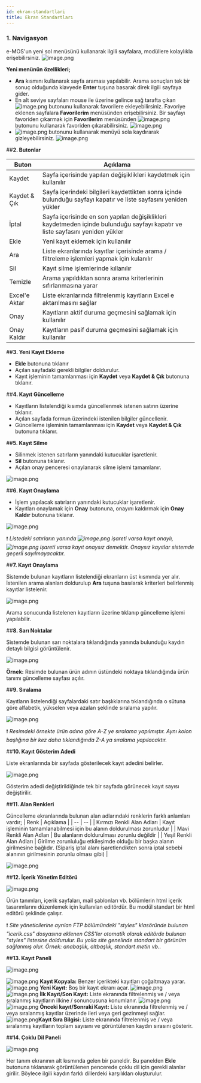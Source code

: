 ```yaml
---
id: ekran-standartlari
title: Ekran Standartları
---
```


### **1. Navigasyon**

e-MOS'un yeni sol menüsünü kullanarak ilgili sayfalara, modüllere kolaylıkla erişebilirsiniz.
![image.png](https://snag.gy/CBbqzm.jpg)

**Yeni menünün özellikleri;**

- **Ara** kısmını kullanarak sayfa araması yapılabilir. Arama sonuçları tek bir sonuç olduğunda klavyede **Enter** tuşuna basarak direk ilgili sayfaya gider.
- En alt seviye sayfaları mouse ile üzerine gelince sağ tarafta çıkan ![image.png](https://snag.gy/tHvmR2.jpg) butonunu kullanarak favorilere ekleyebilirsiniz. Favoriye eklenen sayfalara **Favorilerim** menüsünden erişebilirsiniz. Bir sayfayı favoriden çıkarmak için **Favorilerim** menüsünden ![image.png](https://snag.gy/eacndV.jpg) butonunu kullanarak favoriden çıkarabilirsiniz.
  ![image.png](https://snag.gy/OFk4Qs.jpg)
- ![image.png](https://snag.gy/WY3a8K.jpg) butonunu kullanarak menüyü sola kaydırarak gizleyebilirsiniz.
  ![image.png](https://snag.gy/trF9fB.jpg)

##**2. Butonlar**

| Buton         | Açıklama                                                                                                                      |
| ------------- | ----------------------------------------------------------------------------------------------------------------------------- |
| Kaydet        | Sayfa içerisinde yapılan değişiklikleri kaydetmek için kullanılır                                                             |
| Kaydet & Çık  | Sayfa içerindeki bilgileri kaydettikten sonra içinde bulunduğu sayfayı kapatır ve liste sayfasını yeniden yükler              |
| İptal         | Sayfa içerisinde en son yapılan değişiklikleri kaydetmeden içinde bulunduğu sayfayı kapatır ve liste sayfasını yeniden yükler |
| Ekle          | Yeni kayıt eklemek için kullanılır                                                                                            |
| Ara           | Liste ekranlarında kayıtlar içerisinde arama / filtreleme işlemleri yapmak için kulanılır                                     |
| Sil           | Kayıt silme işlemlerinde kıllanılır                                                                                           |
| Temizle       | Arama yapıldıktan sonra arama kriterlerinin sıfırlanmasına yarar                                                              |
| Excel'e Aktar | Liste ekranlarında filtrelenmiş kayıtların Excel e aktarılmasını sağlar                                                       |
| Onay          | Kayıtların aktif duruma geçmesini sağlamak için kullanılır                                                                    |
| Onay Kaldır   | Kayıtların pasif duruma geçmesini sağlamak için kullanılır                                                                    |

##**3. Yeni Kayıt Ekleme**

- **Ekle** butonuna tıklanır
- Açılan sayfadaki gerekli bilgiler doldurulur.
- Kayıt işleminin tamamlanması için **Kaydet** veya **Kaydet & Çık** butonuna tıklanır.

##**4. Kayıt Güncelleme**

- Kayıtların listelendiği kısımda güncellenmek istenen satırın üzerine tıklanır.
- Açılan sayfada formun üzerindeki istenilen bilgiler güncellenir.
- Güncelleme işleminin tamamlanması için **Kaydet** veya **Kaydet & Çık** butonuna tıklanır.

##**5. Kayıt Silme**

- Silinmek istenen satırların yanındaki kutucuklar işaretlenir.
- **Sil** butonuna tıklanır.
- Açılan onay penceresi onaylanarak silme işlemi tamamlanır.

![image.png](https://snag.gy/twiADJ.jpg)

##**6. Kayıt Onaylama**

- İşlem yapılacak satırların yanındaki kutucuklar işaretlenir.
- Kayıtları onaylamak için **Onay** butonuna, onayını kaldırmak için **Onay Kaldır** butonuna tıklanır.

![image.png](https://snag.gy/osYjXc.jpg)

❗️ _Listedeki satırların yanında ![image.png](https://snag.gy/571Tkh.jpg) işareti varsa kayıt onaylı, ![image.png](https://snag.gy/KG9Tpd.jpg) işareti varsa kayıt onaysız demektir. Onaysız kayıtlar sistemde geçerli sayılmayacaktır._

##**7. Kayıt Onaylama**

Sistemde bulunan kayıtların listelendiği ekranların üst kısmında yer alır. İstenilen arama alanları doldurulup **Ara** tuşuna basılarak kriterleri belirlenmiş kayıtlar listelenir.

![image.png](https://snag.gy/uOc4PZ.jpg)

Arama sonucunda listelenen kayıtların üzerine tıklanıp güncelleme işlemi yapılabilir.

##**8. Sarı Noktalar**

Sistemde bulunan sarı noktalara tıklandığında yanında bulunduğu kaydın detaylı bilgisi görüntülenir.

![image.png](https://snag.gy/BeaKqW.jpg)

**Örnek:** Resimde bulunan ürün adının üstündeki noktaya tıklandığında ürün tanımı güncelleme sayfası açılır.

##**9. Sıralama**

Kayıtların listelendiği sayfalardaki satır başlıklarına tıklandığında o sütuna göre alfabetik, yükselen veya azalan şeklinde sıralama yapılır.

![image.png](https://snag.gy/3fMCG7.jpg)

❗️ _Resimdeki örnekte ürün adına göre A-Z ye sıralama yapılmıştır. Aynı kolon başlığına bir kez daha tıklandığında Z-A ya sıralama yapılacaktır._

##**10. Kayıt Gösterim Adedi**

Liste ekranlarında bir sayfada gösterilecek kayıt adedini belirler.

![image.png](https://snag.gy/rP5QAu.jpg)

Gösterim adedi değiştirildiğinde tek bir sayfada görünecek kayıt sayısı değiştirilir.

##**11. Alan Renkleri**

Güncelleme ekranlarında bulunan alan adlarındaki renklerin farklı anlamları vardır;
| Renk | Açıklama |
| -- | -- |
| Kırmızı Renkli Alan Adları | Kayıt işleminin tamamlanabilmesi için bu alanın doldurulması zorunludur |
| Mavi Renkli Alan Adları | Bu alanların doldurulması zorunlu değildir |
| Yeşil Renkli Alan Adları | Girilme zorunluluğu etkileşimde olduğu bir başka alanın girilmesine bağlıdır. (Sipariş iptal alanı işaretlendikten sonra iptal sebebi alanının girilmesinin zorunlu olması gibi) |

![image.png](https://snag.gy/Xsbdom.jpg)

##**12. İçerik Yönetim Editörü**

![image.png](https://snag.gy/rLZhDQ.jpg)

Ürün tanımları, içerik sayfaları, mail şablonları vb. bölümlerin html içerik tasarımlarını düzenlemek için kullanılan editördür. Bu modül standart bir html editörü şeklinde çalışır.

❗️ _Site yöneticilerine ayrılan FTP bölümündeki "styles" klasöründe bulunan "icerik.css" dosyasına eklenen CSS'ler otomatik olarak editörde bulunan "styles" listesine doldurulur. Bu yolla site genelinde standart bir görünüm sağlanmış olur. Örnek: anabaşlık, altbaşlık, standart metin vb.._

##**13. Kayıt Paneli**

![image.png](https://snag.gy/8yB7Yh.jpg)

![image.png](https://snag.gy/olPWSH.jpg) **Kayıt Kopyala:** Benzer içerikteki kayıtları çoğaltmaya yarar.
![image.png](https://snag.gy/IDP5ub.jpg) **Yeni Kayıt:** Boş bir kayıt ekranı açar.
![image.png](https://snag.gy/cuXYpI.jpg) ![image.png](https://snag.gy/oN3xe6.jpg) **İlk Kayıt/Son Kayıt:** Liste ekranında filtrelenmiş ve / veya sıralanmış kayıtların ilkine / sonuncusuna konumlanır.
![image.png](https://snag.gy/kAtf2q.jpg) ![image.png](https://snag.gy/adge93.jpg) **Önceki kayıt/Sonraki Kayıt:** Liste ekranında filtrelenmiş ve / veya sıralanmış kayıtlar üzerinde ileri veya geri gezinmeyi sağlar.
![image.png](https://snag.gy/ZXplLH.jpg)**Kayıt Sıra Bilgisi:** Liste ekranında filtrelenmiş ve / veya sıralanmış kayıtların toplam sayısını ve görüntülenen kaydın sırasını gösterir.

##**14. Çoklu Dil Paneli**

![image.png](https://snag.gy/d8Qmzx.jpg)

Her tanım ekranının alt kısmında gelen bir paneldir. Bu panelden **Ekle** butonuna tıklanarak görüntülenen pencerede çoklu dil için gerekli alanlar girilir. Böylece ilgili kaydın farklı dillerdeki karşılıkları oluşturulur.
